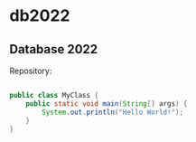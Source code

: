 # db2022
## Database 2022
Repository:

```mermaid

```

```java
public class MyClass {
	public static void main(String[] args) {
		System.out.println("Hello World!");
	}
}
```
